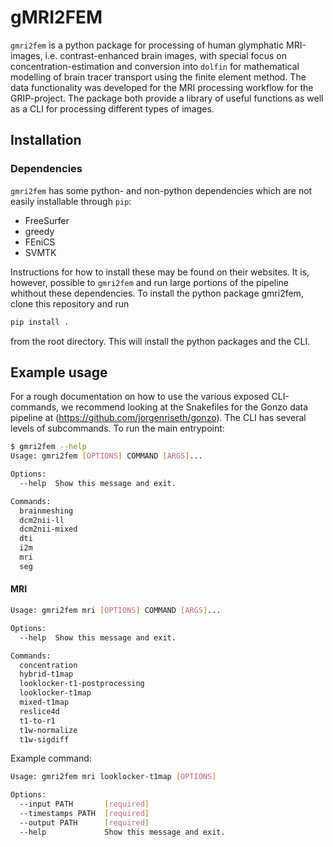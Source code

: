 # gMRI2FEM
`gmri2fem` is a python package for processing of human glymphatic MRI-images, i.e. contrast-enhanced brain images, with special focus on concentration-estimation and conversion into `dolfin` for mathematical modelling of brain tracer transport using the finite element method.
The data functionality was developed for the MRI processing workflow for the GRIP-project. 
The package both provide a library of useful functions as well as a CLI for processing different types of images.


## Installation
### Dependencies
`gmri2fem` has some python- and non-python dependencies which are not easily installable through `pip`:
- FreeSurfer
- greedy
- FEniCS
- SVMTK

Instructions for how to install these may be found on their websites. 
It is, however, possible to `gmri2fem` and run large portions of the pipeline whithout these dependencies.
To install the python package gmri2fem, clone this repository and run 
```bash
pip install . 
```
from the root directory. 
This will install the python packages and the CLI. 


## Example usage
For a rough documentation on how to use the various exposed CLI-commands, we recommend looking at the Snakefiles for the Gonzo data pipeline at (https://github.com/jorgenriseth/gonzo).
The CLI has several levels of subcommands.
To run the main entrypoint:
```bash
$ gmri2fem --help
Usage: gmri2fem [OPTIONS] COMMAND [ARGS]...

Options:
  --help  Show this message and exit.

Commands:
  brainmeshing
  dcm2nii-ll
  dcm2nii-mixed
  dti
  i2m
  mri
  seg
```

#### MRI
```bash
Usage: gmri2fem mri [OPTIONS] COMMAND [ARGS]...

Options:
  --help  Show this message and exit.

Commands:
  concentration
  hybrid-t1map
  looklocker-t1-postprocessing
  looklocker-t1map
  mixed-t1map
  reslice4d
  t1-to-r1
  t1w-normalize
  t1w-sigdiff
```

Example command:
```bash
Usage: gmri2fem mri looklocker-t1map [OPTIONS]

Options:
  --input PATH       [required]
  --timestamps PATH  [required]
  --output PATH      [required]
  --help             Show this message and exit.
```
